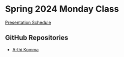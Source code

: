 # Spring 2024 Monday Class

[Presentation Schedule](https://docs.google.com/spreadsheets/d/1l93PcnjAvqIapw6Hy5gsUPWsACCBVl--ydAGraWQEs4/edit?usp=sharing)

## GitHub Repositories 

- [Arthi Komma](https://github.com/arthik1699/UMBC-DATA606-CAPSTONE/tree/main)



